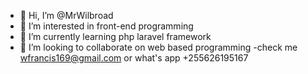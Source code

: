 - 👋 Hi, I’m @MrWilbroad
- 👀 I’m interested in front-end programming 
- 🌱 I’m currently learning php laravel framework 
- 💞️ I’m looking to collaborate on web based programming 
-check me wfrancis169@gmail.com or what's app +255626195167

<!---
MrWilbroad/MrWilbroad is a ✨ special ✨ repository because its `README.md` (this file) appears on your GitHub profile.
You can click the Preview link to take a look at your changes.
--->
